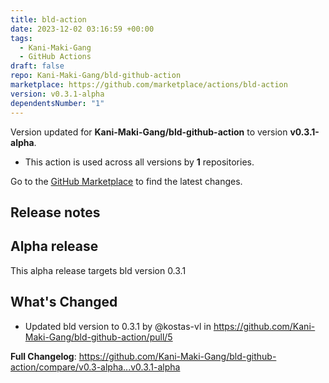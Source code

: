 ```yaml
---
title: bld-action
date: 2023-12-02 03:16:59 +00:00
tags:
  - Kani-Maki-Gang
  - GitHub Actions
draft: false
repo: Kani-Maki-Gang/bld-github-action
marketplace: https://github.com/marketplace/actions/bld-action
version: v0.3.1-alpha
dependentsNumber: "1"
---
```



Version updated for **Kani-Maki-Gang/bld-github-action** to version **v0.3.1-alpha**.
- This action is used across all versions by **1** repositories.

Go to the [GitHub Marketplace](https://github.com/marketplace/actions/bld-action) to find the latest changes.

## Release notes

## Alpha release

This alpha release targets bld version 0.3.1

## What's Changed
* Updated bld version to 0.3.1 by @kostas-vl in https://github.com/Kani-Maki-Gang/bld-github-action/pull/5


**Full Changelog**: https://github.com/Kani-Maki-Gang/bld-github-action/compare/v0.3-alpha...v0.3.1-alpha
